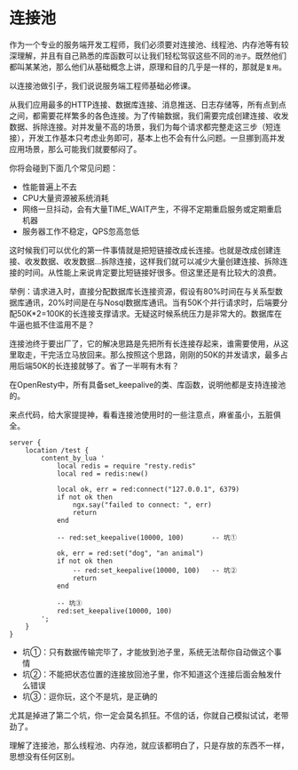 # 连接池

作为一个专业的服务端开发工程师，我们必须要对连接池、线程池、内存池等有较深理解，并且有自己熟悉的库函数可以让我们轻松驾驭这些不同的`池子`。既然他们都叫某某池，那么他们从基础概念上讲，原理和目的几乎是一样的，那就是`复用`。

以连接池做引子，我们说说服务端工程师基础必修课。

从我们应用最多的HTTP连接、数据库连接、消息推送、日志存储等，所有点到点之间，都需要花样繁多的各色连接。为了传输数据，我们需要完成创建连接、收发数据、拆除连接。对并发量不高的场景，我们为每个请求都完整走这三步（短连接），开发工作基本只考虑业务即可，基本上也不会有什么问题。一旦挪到高并发应用场景，那么可能我们就要郁闷了。

你将会碰到下面几个常见问题：

* 性能普遍上不去
* CPU大量资源被系统消耗
* 网络一旦抖动，会有大量TIME_WAIT产生，不得不定期重启服务或定期重启机器
* 服务器工作不稳定，QPS忽高忽低

这时候我们可以优化的第一件事情就是把短链接改成长连接。也就是改成创建连接、收发数据、收发数据...拆除连接，这样我们就可以减少大量创建连接、拆除连接的时间。从性能上来说肯定要比短链接好很多。但这里还是有比较大的浪费。

举例：请求进入时，直接分配数据库长连接资源，假设有80%时间在与关系型数据库通讯，20%时间是在与Nosql数据库通讯。当有50K个并行请求时，后端要分配50K*2=100K的长连接支撑请求。无疑这时候系统压力是非常大的。数据库在牛逼也抵不住滥用不是？

连接池终于要出厂了，它的解决思路是先把所有长连接存起来，谁需要使用，从这里取走，干完活立马放回来。那么按照这个思路，刚刚的50K的并发请求，最多占用后端50K的长连接就够了。省了一半啊有木有？

在OpenResty中，所有具备set_keepalive的类、库函数，说明他都是支持连接池的。

来点代码，给大家提提神，看看连接池使用时的一些注意点，麻雀虽小，五脏俱全。

```
server {
    location /test {
        content_by_lua '
            local redis = require "resty.redis"
            local red = redis:new()

            local ok, err = red:connect("127.0.0.1", 6379)
            if not ok then
                ngx.say("failed to connect: ", err)
                return
            end

            -- red:set_keepalive(10000, 100)       -- 坑①

            ok, err = red:set("dog", "an animal")
            if not ok then
                -- red:set_keepalive(10000, 100)   -- 坑②
                return
            end

            -- 坑③
            red:set_keepalive(10000, 100)
        ';
    }
}
```

* 坑①：只有数据传输完毕了，才能放到池子里，系统无法帮你自动做这个事情
* 坑②：不能把状态位置的连接放回池子里，你不知道这个连接后面会触发什么错误
* 坑③：逗你玩，这个不是坑，是正确的

尤其是掉进了第二个坑，你一定会莫名抓狂。不信的话，你就自己模拟试试，老带劲了。

理解了连接池，那么线程池、内存池，就应该都明白了，只是存放的东西不一样，思想没有任何区别。
